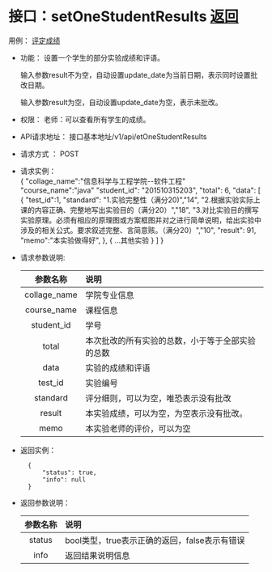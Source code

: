 ﻿<!-- markdownlint-disable MD033-->
<!-- 禁止MD033类型的警告 https://www.npmjs.com/package/markdownlint -->

# 接口：setOneStudentResults  [返回](../README.md)
用例： [评定成绩](../用例/评定成绩.md)

- 功能：
    设置一个学生的部分实验成绩和评语。
    
    输入参数result不为空，自动设置update_date为当前日期，表示同时设置批改日期。
    
    输入参数result为空，自动设置update_date为空，表示未批改。
    
- 权限：
    老师：可以查看所有学生的成绩。
    
- API请求地址： 
    接口基本地址/v1/api/etOneStudentResults

- 请求方式 ：
    POST
 
- 请求实例：  
        { 
            "collage_name":"信息科学与工程学院--软件工程"  
            "course_name":"java"
            "student_id": "201510315203", 
            "total": 6,
            "data": [
                {
                "test_id":1,
                "standard":
                    "1.实验完整性（满分20)","14",
                    "2.根据实验实际上课的内容正确、完整地写出实验目的（满分20）","18",
                    "3.对比实验目的撰写实验原理。必须有相应的原理图或方案框图并对之进行简单说明，给出实验中涉及的相关公式。要求叙述完整、言简意赅。（满分20）","10",
                "result": 91, 
                "memo":"本实验做得好",
                }, 
                {
                ...其他实验
                }
            ] 
        }

- 请求参数说明:       
 
  |参数名称|说明|
  |:---------:|:--------------------------------------------------------|  
  |collage_name|学院专业信息|    
  |course_name|课程信息|
  |student_id|学号|
  |total|本次批改的所有实验的总数，小于等于全部实验的总数|
  |data|实验的成绩和评语|
  |test_id|实验编号|
  |standard|评分细则，可以为空，唯恐表示没有批改|
  |result|本实验成绩，可以为空，为空表示没有批改。|
  |memo|本实验老师的评价，可以为空|   
 
- 返回实例：

        {         
            "status": true,
            "info": null
        }

- 返回参数说明：    
 
  |参数名称|说明|
  |:---------:|:--------------------------------------------------------|      
  |status|bool类型，true表示正确的返回，false表示有错误|
  |info|返回结果说明信息|


